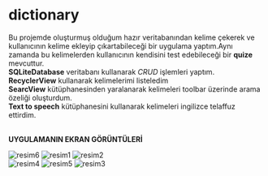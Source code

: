 # dictionary
Bu projemde oluşturmuş olduğum hazır veritabanından  kelime çekerek ve kullanıcının kelime ekleyip çıkartabileceği bir uygulama yaptım.Aynı zamanda bu kelimelerden kullanıcının  kendisini test edebileceği bir **quize** mevcuttur.<br>
**SQLiteDatabase** veritabanı kullanarak  *CRUD* işlemleri yaptım.<br>
**RecyclerView** kullanarak  kelimelerimi listeledim<br>
**SearcView** kütüphanesinden yaralanarak kelimeleri toolbar üzerinde arama özeliği oluşturdum.<br>
**Text to speech** kütüphanesini kullanarak kelimeleri ingilizce telaffuz ettirdim.<br>
<br>

**UYGULAMANIN EKRAN GÖRÜNTÜLERİ**

![resim6](https://github.com/aliyayman/dictionaryApp/blob/master/app/src/main/res/drawable/resim6_200x400.png)
![resim1](https://github.com/aliyayman/dictionaryApp/blob/master/app/src/main/res/drawable/resim1_200x400.png)
![resim2](https://github.com/aliyayman/dictionaryApp/blob/master/app/src/main/res/drawable/resim2_1_200x400.png)<br>
![resim4](https://github.com/aliyayman/dictionaryApp/blob/master/app/src/main/res/drawable/resim4_200x400.png)
![resim5](https://github.com/aliyayman/dictionaryApp/blob/master/app/src/main/res/drawable/resim5_200x400.png)
![resim3](https://github.com/aliyayman/dictionaryApp/blob/master/app/src/main/res/drawable/resim3_200x400.png)



